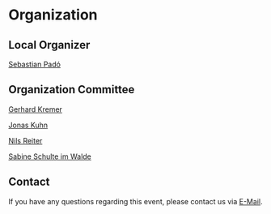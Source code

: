 
# Organization

## Local Organizer

[Sebastian Padó](http://www.ims.uni-stuttgart.de/institut/mitarbeiter/pado/)


## Organization Committee

[Gerhard Kremer](http://www.ims.uni-stuttgart.de/institut/mitarbeiter/gerhard/)

[Jonas Kuhn](http://www.ims.uni-stuttgart.de/institut/mitarbeiter/jonas/)

[Nils Reiter](http://www.ims.uni-stuttgart.de/institut/mitarbeiter/reiterns/index.html)

[Sabine Schulte im Walde](http://www.ims.uni-stuttgart.de/institut/mitarbeiter/schulte/)



## Contact

If you have any questions regarding this event, 
please contact us via [E-Mail](http://www.uni-stuttgart.de/cgi-bin/mail.cgi?fallschool-2019=ims.uni-stuttgart.de).
